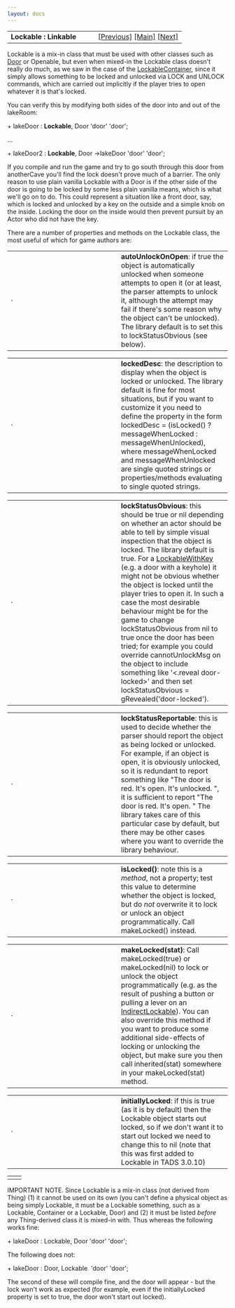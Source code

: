 ```yaml
---
layout: docs
---
```

<table width="100%" data-border="0" data-cellspacing="0"
data-cellpadding="3" data-bgcolor="#C0C0C0">
<colgroup>
<col style="width: 50%" />
<col style="width: 50%" />
</colgroup>
<tbody>
<tr>
<td style="text-align: left;"><strong>Lockable : Linkable<br />
</strong></td>
<td style="text-align: right;"><a
href="locks+keys-introduction.html">[Previous]</a> <a
href="generalintroduction.html">[Main]</a> <a
href="indirectlockable.html">[Next]</a></td>
</tr>
</tbody>
</table>

  
Lockable is a mix-in class that must be used with other classes such as
[Door](door.html) or Openable, but even when mixed-in the Lockable class
doesn't really do much, as we saw in the case of the
[LockableContainer](lockablecontainer.html), since it simply allows
something to be locked and unlocked via LOCK and UNLOCK commands, which
are carried out implicitly if the player tries to open whatever it is
that's locked.  
  
You can verify this by modifying both sides of the door into and out of
the lakeRoom:  
  
+ lakeDoor : **Lockable**, Door 'door' 'door';  
  
...  
  
+ lakeDoor2 : **Lockable**, Door -\>lakeDoor 'door' 'door';  
  
If you compile and run the game and try to go south through this door
from anotherCave you'll find the lock doesn't prove much of a barrier.
The only reason to use plain vanilla Lockable with a Door is if the
other side of the door is going to be locked by some less plain vanilla
means, which is what we'll go on to do. This could represent a situation
like a front door, say, which is locked and unlocked by a key on the
outside and a simple knob on the inside. Locking the door on the inside
would then prevent pursuit by an Actor who did not have the key.  
  
There are a number of properties and methods on the Lockable class, the
most useful of which for game authors are:  
  

<table data-border="0" data-cellpadding="0" data-cellspacing="0">
<colgroup>
<col style="width: 50%" />
<col style="width: 50%" />
</colgroup>
<tbody>
<tr data-valign="top">
<td width="14"><strong></strong>·<strong></strong></td>
<td><strong>autoUnlockOnOpen</strong>: if true the object is
automatically unlocked when someone attempts to open it (or at least,
the parser attempts to unlock it, although the attempt may fail if
there's some reason why the object can't be unlocked). The library
default is to set this to lockStatusObvious (see below).  <br />
</td>
</tr>
</tbody>
</table>

<table data-border="0" data-cellpadding="0" data-cellspacing="0">
<colgroup>
<col style="width: 50%" />
<col style="width: 50%" />
</colgroup>
<tbody>
<tr data-valign="top">
<td width="14"><strong></strong>·<strong></strong></td>
<td><strong>lockedDesc</strong>: the description to display when the
object is locked or unlocked. The library default is fine for most
situations, but if you want to customize it you need to define the
property in the form lockedDesc = (isLocked() ? messageWhenLocked :
messageWhenUnlocked), where messageWhenLocked and messageWhenUnlocked
are single quoted strings or properties/methods evaluating to single
quoted strings.  <br />
</td>
</tr>
</tbody>
</table>

<table data-border="0" data-cellpadding="0" data-cellspacing="0">
<colgroup>
<col style="width: 50%" />
<col style="width: 50%" />
</colgroup>
<tbody>
<tr data-valign="top">
<td width="14"><strong></strong>·<strong></strong></td>
<td><strong>lockStatusObvious</strong>: this should be true or nil
depending on whether an actor should be able to tell by simple visual
inspection that the object is locked. The library default is true. For a
<a href="lockablewithkey.html">LockableWithKey</a> (e.g. a door with a
keyhole) it might not be obvious whether the object is locked until the
player tries to open it. In such a case the most desirable behaviour
might be for the game to change lockStatusObvious from nil to true once
the door has been tried; for example you could override cannotUnlockMsg
on the object to include something like '&lt;.reveal door-locked&gt;'
and then set lockStatusObvious = gRevealed('door-locked').  <br />
</td>
</tr>
</tbody>
</table>

<table data-border="0" data-cellpadding="0" data-cellspacing="0">
<colgroup>
<col style="width: 50%" />
<col style="width: 50%" />
</colgroup>
<tbody>
<tr data-valign="top">
<td width="14"><strong></strong>·<strong></strong></td>
<td><strong>lockStatusReportable</strong>: this is used to decide
whether the parser should report the object as being locked or unlocked.
For example, if an object is open, it is obviously unlocked, so it is
redundant to report something like "The door is red. It's open. It's
unlocked. ", it is sufficient to report "The door is red. It's open. "
The library takes care of this particular case by default, but there may
be other cases where you want to override the library behaviour.  <br />
</td>
</tr>
</tbody>
</table>

<table data-border="0" data-cellpadding="0" data-cellspacing="0">
<colgroup>
<col style="width: 50%" />
<col style="width: 50%" />
</colgroup>
<tbody>
<tr data-valign="top">
<td width="14"><strong></strong>·<strong></strong></td>
<td><strong>isLocked()</strong>: note this is a <em>method</em>, not a
property; test this value to determine whether the object is locked, but
do <em>not</em> overwrite it to lock or unlock an object
programmatically. Call makeLocked() instead.  <br />
</td>
</tr>
</tbody>
</table>

<table data-border="0" data-cellpadding="0" data-cellspacing="0">
<colgroup>
<col style="width: 50%" />
<col style="width: 50%" />
</colgroup>
<tbody>
<tr data-valign="top">
<td width="14"><strong></strong>·<strong></strong></td>
<td><strong>makeLocked(stat)</strong>: Call makeLocked(true) or
makeLocked(nil) to lock or unlock the object programmatically (e.g. as
the result of pushing a button or pulling a lever on an <a
href="indirectlockable.html">IndirectLockable</a>). You can also override
this method if you want to produce some additional side-effects of
locking or unlocking the object, but make sure you then call
inherited(stat) somewhere in your makeLocked(stat) method.  <br />
</td>
</tr>
</tbody>
</table>

<table data-border="0" data-cellpadding="0" data-cellspacing="0">
<colgroup>
<col style="width: 50%" />
<col style="width: 50%" />
</colgroup>
<tbody>
<tr data-valign="top">
<td width="14"><strong></strong>·<strong></strong></td>
<td><strong>initiallyLocked</strong>: if this is true (as it is by
default) then the Lockable object starts out locked, so if we don't want
it to start out locked we need to change this to nil (note that this was
first added to Lockable in TADS 3.0.10)  <br />
</td>
</tr>
</tbody>
</table>

|     |     |
|-----|-----|
|     |     |

  
IMPORTANT NOTE. Since Lockable is a mix-in class (not derived from
Thing) (1) it cannot be used on its own (you can't define a physical
object as being simply Lockable, it must be a Lockable something, such
as a Lockable, Container or a Lockable, Door) and (2) it must be listed
*before* any Thing-derived class it is mixed-in with. Thus whereas the
following works fine:  
  
+ lakeDoor : Lockable, Door 'door' 'door';  
  
The following does not:  
  
+ lakeDoor : Door, Lockable  'door' 'door';  
  
The second of these will compile fine, and the door will appear - but
the lock won't work as expected (for example, even if the
initiallyLocked property is set to true, the door won't start out
locked).  
  
  
